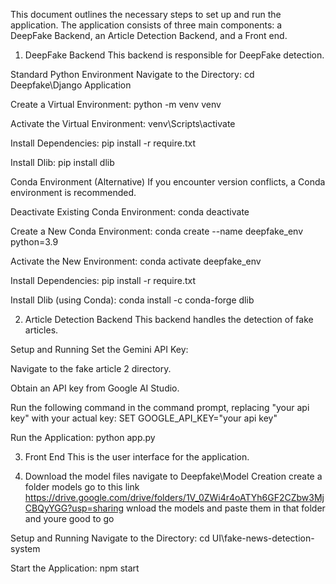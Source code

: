 This document outlines the necessary steps to set up and run the application. The application consists of three main components: a DeepFake Backend, an Article Detection Backend, and a Front end.

1. DeepFake Backend
This backend is responsible for DeepFake detection.

Standard Python Environment
Navigate to the Directory:
cd Deepfake\Django Application

Create a Virtual Environment:
python -m venv venv

Activate the Virtual Environment:
venv\Scripts\activate

Install Dependencies:
pip install -r require.txt

Install Dlib:
pip install dlib

Conda Environment (Alternative)
If you encounter version conflicts, a Conda environment is recommended.

Deactivate Existing Conda Environment:
conda deactivate

Create a New Conda Environment:
conda create --name deepfake_env python=3.9

Activate the New Environment:
conda activate deepfake_env

Install Dependencies:
pip install -r require.txt

Install Dlib (using Conda):
conda install -c conda-forge dlib

2. Article Detection Backend
This backend handles the detection of fake articles.

Setup and Running
Set the Gemini API Key:

Navigate to the fake article 2 directory.

Obtain an API key from Google AI Studio.

Run the following command in the command prompt, replacing "your api key" with your actual key:
SET GOOGLE_API_KEY="your api key"

Run the Application:
python app.py

3. Front End
This is the user interface for the application.

4. Download the model files
navigate to Deepfake\Model Creation 
create a folder models
go to this link https://drive.google.com/drive/folders/1V_0ZWi4r4oATYh6GF2CZbw3MjCBQyYGG?usp=sharing
   wnload the models and paste them in  that folder and youre good to go 


Setup and Running
Navigate to the Directory:
cd UI\fake-news-detection-system

Start the Application:
npm start
